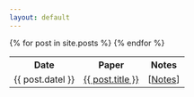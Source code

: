 ```yaml
---
layout: default
---
```



<table>
<tr>
    <th> Date </th>
    <th> Paper </th>
    <th> Notes  </th>
</tr>
{% for post in site.posts %}
<tr>
    <td>
        {{ post.datel }}
    </td>
    <td>
        <a href="{{ post.link }}" target="_blank"> {{ post.title }} </a>
    </td>
    <td>
        [<a href="{{ post.url }}">Notes</a>]
    </td>
</tr>
{% endfor %}
</table>

